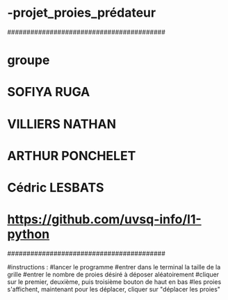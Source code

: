 # -projet_proies_prédateur
#########################################
# groupe 
# SOFIYA RUGA 
# VILLIERS NATHAN 
# ARTHUR PONCHELET
# Cédric LESBATS 
# https://github.com/uvsq-info/l1-python


#########################################

#instructions :
#lancer le programme
#entrer dans le terminal la taille de la grille
#entrer le nombre de proies désiré à déposer aléatoirement
#cliquer sur le premier, deuxième, puis troisième bouton de haut en bas
#les proies s'affichent, maintenant pour les déplacer, cliquer sur "déplacer les proies"
#
#
#
#
